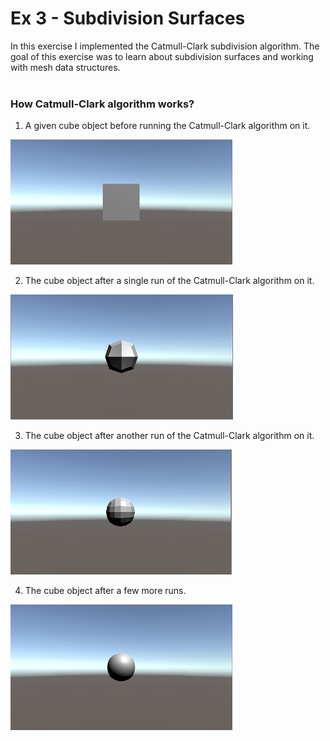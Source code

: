 # Ex 3 - Subdivision Surfaces

In this exercise I implemented the Catmull-Clark subdivision algorithm.
The goal of this exercise was to learn about subdivision surfaces and working with mesh data structures.
<br /><br />
### How Catmull-Clark algorithm works?
1) A given cube object before running the Catmull-Clark algorithm on it.

![picture](img3A.png)

2) The cube object after a single run of the Catmull-Clark algorithm on it.

![picture](img3B.png)

3) The cube object after another run of the Catmull-Clark algorithm on it.

![picture](img3C.png)

4) The cube object after a few more runs. 

![picture](img4D.png)
